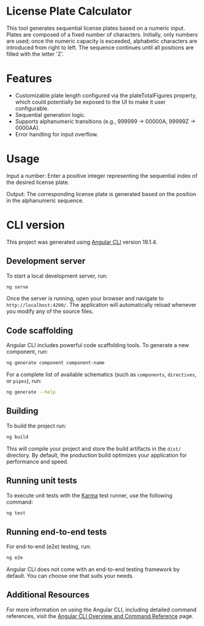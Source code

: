 # License Plate Calculator

This tool generates sequential license plates based on a numeric input. Plates are composed of a fixed number of characters. Initially, only numbers are used; once the numeric capacity is exceeded, alphabetic characters are introduced from right to left. The sequence continues until all positions are filled with the letter 'Z'.

# Features

- Customizable plate length configured via the plateTotalFigures property, which could potentially be exposed to the UI to make it user configurable.
- Sequential generation logic.
- Supports alphanumeric transitions (e.g., 999999 → 00000A, 99999Z → 0000AA).
- Error handling for input overflow.

# Usage

Input a number: Enter a positive integer representing the sequential index of the desired license plate.

Output: The corresponding license plate is generated based on the position in the alphanumeric sequence.

# CLI version

This project was generated using [Angular CLI](https://github.com/angular/angular-cli) version 19.1.4.

## Development server

To start a local development server, run:

```bash
ng serve
```

Once the server is running, open your browser and navigate to `http://localhost:4200/`. The application will automatically reload whenever you modify any of the source files.

## Code scaffolding

Angular CLI includes powerful code scaffolding tools. To generate a new component, run:

```bash
ng generate component component-name
```

For a complete list of available schematics (such as `components`, `directives`, or `pipes`), run:

```bash
ng generate --help
```

## Building

To build the project run:

```bash
ng build
```

This will compile your project and store the build artifacts in the `dist/` directory. By default, the production build optimizes your application for performance and speed.

## Running unit tests

To execute unit tests with the [Karma](https://karma-runner.github.io) test runner, use the following command:

```bash
ng test
```

## Running end-to-end tests

For end-to-end (e2e) testing, run:

```bash
ng e2e
```

Angular CLI does not come with an end-to-end testing framework by default. You can choose one that suits your needs.

## Additional Resources

For more information on using the Angular CLI, including detailed command references, visit the [Angular CLI Overview and Command Reference](https://angular.dev/tools/cli) page.
